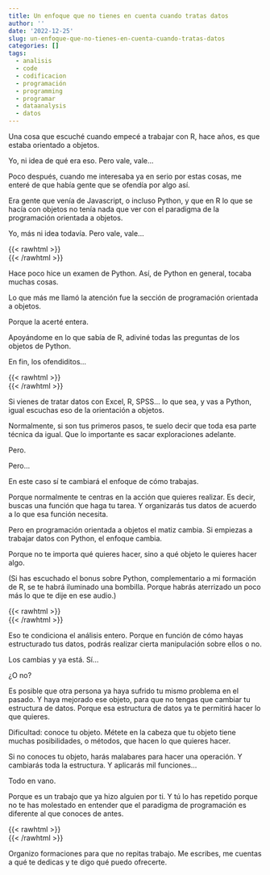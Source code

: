 ```yaml
---
title: Un enfoque que no tienes en cuenta cuando tratas datos
author: ''
date: '2022-12-25'
slug: un-enfoque-que-no-tienes-en-cuenta-cuando-tratas-datos
categories: []
tags:
  - analisis
  - code
  - codificacion
  - programación
  - programming
  - programar
  - dataanalysis
  - datos
---
```


Una cosa que escuché cuando empecé a trabajar con R, hace años, es que estaba orientado a objetos.

Yo, ni idea de qué era eso. Pero vale, vale...

Poco después, cuando me interesaba ya en serio por estas cosas, me enteré de que había gente que se ofendía por algo así.

Era gente que venía de Javascript, o incluso Python, y que en R lo que se hacía con objetos no tenía nada que ver con el paradigma de la programación orientada a objetos.

Yo, más ni idea todavía. Pero vale, vale...


{{< rawhtml >}}
</br>
{{< /rawhtml >}}



Hace poco hice un examen de Python. Así, de Python en general, tocaba muchas cosas.

Lo que más me llamó la atención fue la sección de programación orientada a objetos.

Porque la acerté entera.

Apoyándome en lo que sabía de R, adiviné todas las preguntas de los objetos de Python.

En fin, los ofendiditos...


{{< rawhtml >}}
</br>
{{< /rawhtml >}}



Si vienes de tratar datos con Excel, R, SPSS... lo que sea, y vas a Python, igual escuchas eso de la orientación a objetos.

Normalmente, si son tus primeros pasos, te suelo decir que toda esa parte técnica da igual. Que lo importante es sacar exploraciones adelante.

Pero.

Pero...

En este caso sí te cambiará el enfoque de cómo trabajas.

Porque normalmente te centras en la acción que quieres realizar. Es decir, buscas una función que haga tu tarea. Y organizarás tus datos de acuerdo a lo que esa función necesita.

Pero en programación orientada a objetos el matiz cambia. Si empiezas a trabajar datos con Python, el enfoque cambia.

Porque no te importa qué quieres hacer, sino a qué objeto le quieres hacer algo.

(Si has escuchado el bonus sobre Python, complementario a mi formación de R, se te habrá iluminado una bombilla. Porque habrás aterrizado un poco más lo que te dije en ese audio.)

{{< rawhtml >}}
</br>
{{< /rawhtml >}}


Eso te condiciona el análisis entero. Porque en función de cómo hayas estructurado tus datos, podrás realizar cierta manipulación sobre ellos o no.

Los cambias y ya está. Sí...

¿O no?

Es posible que otra persona ya haya sufrido tu mismo problema en el pasado. Y haya mejorado ese objeto, para que no tengas que cambiar tu estructura de datos. Porque esa estructura de datos ya te permitirá hacer lo que quieres.

Dificultad: conoce tu objeto. Métete en la cabeza que tu objeto tiene muchas posibilidades, o métodos, que hacen lo que quieres hacer.

Si no conoces tu objeto, harás malabares para hacer una operación. Y cambiarás toda la estructura. Y aplicarás mil funciones...

Todo en vano.

Porque es un trabajo que ya hizo alguien por ti. Y tú lo has repetido porque no te has molestado en entender que el paradigma de programación es diferente al que conoces de antes.


{{< rawhtml >}}
</br>
{{< /rawhtml >}}


Organizo formaciones para que no repitas trabajo. Me escribes, me cuentas a qué te dedicas y te digo qué puedo ofrecerte.
